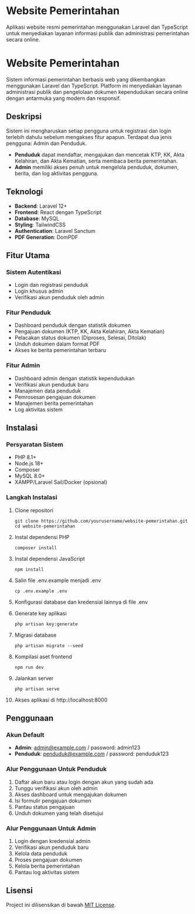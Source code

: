 # Website Pemerintahan

Aplikasi website resmi pemerintahan menggunakan Laravel dan TypeScript untuk menyediakan layanan informasi publik dan administrasi pemerintahan secara online.

# Website Pemerintahan

Sistem informasi pemerintahan berbasis web yang dikembangkan menggunakan Laravel dan TypeScript. Platform ini menyediakan layanan administrasi publik dan pengelolaan dokumen kependudukan secara online dengan antarmuka yang modern dan responsif.

## Deskripsi

Sistem ini mengharuskan setiap pengguna untuk registrasi dan login terlebih dahulu sebelum mengakses fitur apapun. Terdapat dua jenis pengguna: Admin dan Penduduk.

- **Penduduk** dapat mendaftar, mengajukan dan mencetak KTP, KK, Akta Kelahiran, dan Akta Kematian, serta membaca berita pemerintahan.
- **Admin** memiliki akses penuh untuk mengelola penduduk, dokumen, berita, dan log aktivitas pengguna.

## Teknologi

- **Backend**: Laravel 12+
- **Frontend**: React dengan TypeScript
- **Database**: MySQL
- **Styling**: TailwindCSS
- **Authentication**: Laravel Sanctum
- **PDF Generation**: DomPDF

## Fitur Utama

### Sistem Autentikasi

- Login dan registrasi penduduk
- Login khusus admin
- Verifikasi akun penduduk oleh admin

### Fitur Penduduk

- Dashboard penduduk dengan statistik dokumen
- Pengajuan dokumen (KTP, KK, Akta Kelahiran, Akta Kematian)
- Pelacakan status dokumen (Diproses, Selesai, Ditolak)
- Unduh dokumen dalam format PDF
- Akses ke berita pemerintahan terbaru

### Fitur Admin

- Dashboard admin dengan statistik kependudukan
- Verifikasi akun penduduk baru
- Manajemen data penduduk
- Pemrosesan pengajuan dokumen
- Manajemen berita pemerintahan
- Log aktivitas sistem

## Instalasi

### Persyaratan Sistem

- PHP 8.1+
- Node.js 18+
- Composer
- MySQL 8.0+
- XAMPP/Laravel Sail/Docker (opsional)

### Langkah Instalasi

1. Clone repositori

    ```
    git clone https://github.com/yourusername/website-pemerintahan.git
    cd website-pemerintahan
    ```

2. Instal dependensi PHP

    ```
    composer install
    ```

3. Instal dependensi JavaScript

    ```
    npm install
    ```

4. Salin file .env.example menjadi .env

    ```
    cp .env.example .env
    ```

5. Konfigurasi database dan kredensial lainnya di file .env

6. Generate key aplikasi

    ```
    php artisan key:generate
    ```

7. Migrasi database

    ```
    php artisan migrate --seed
    ```

8. Kompilasi aset frontend

    ```
    npm run dev
    ```

9. Jalankan server

    ```
    php artisan serve
    ```

10. Akses aplikasi di http://localhost:8000

## Penggunaan

### Akun Default

- **Admin**: admin@example.com / password: admin123
- **Penduduk**: penduduk@example.com / password: penduduk123

### Alur Penggunaan Untuk Penduduk

1. Daftar akun baru atau login dengan akun yang sudah ada
2. Tunggu verifikasi akun oleh admin
3. Akses dashboard untuk mengajukan dokumen
4. Isi formulir pengajuan dokumen
5. Pantau status pengajuan
6. Unduh dokumen yang telah disetujui

### Alur Penggunaan Untuk Admin

1. Login dengan kredensial admin
2. Verifikasi akun penduduk baru
3. Kelola data penduduk
4. Proses pengajuan dokumen
5. Kelola berita pemerintahan
6. Pantau log aktivitas sistem

## Lisensi

Project ini dilisensikan di bawah [MIT License](LICENSE).

